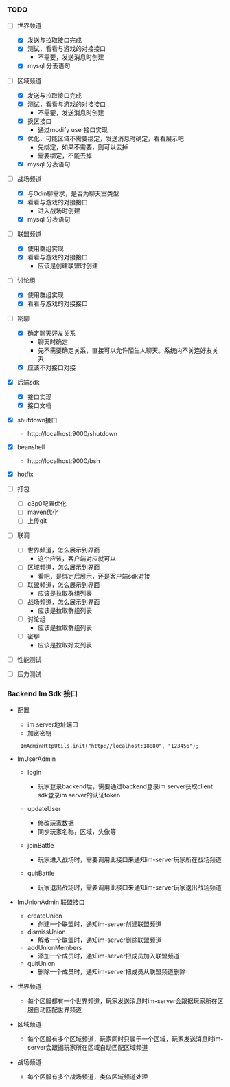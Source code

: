 ### TODO
 * [ ] 世界频道
   + [x] 发送与拉取接口完成 
   + [x] 测试，看看与游戏的对接接口
     - 不需要，发送消息时创建
   + [x] mysql 分表语句
   
 * [ ] 区域频道 
   + [x] 发送与拉取接口完成
   + [x] 测试，看看与游戏的对接接口
     - 不需要，发送消息时创建
   + [x] 换区接口
     - 通过modify user接口实现
   + [x] 优化，可能区域不需要绑定，发送消息时确定，看看展示吧
     - 先绑定，如果不需要，则可以去掉
     - 需要绑定，不能去掉
   + [x] mysql 分表语句
   
 * [ ] 战场频道 
   + [x] 与Odin聊需求，是否为聊天室类型
   + [x] 看看与游戏的对接接口
     - 进入战场时创建
   + [x] mysql 分表语句
   
 * [ ] 联盟频道
   + [x] 使用群组实现
   + [x] 看看与游戏的对接接口
     - 应该是创建联盟时创建
    
 * [ ] 讨论组
   + [x] 使用群组实现
   + [x] 看看与游戏的对接接口
   
 * [ ] 密聊
   + [x] 确定聊天好友关系
     - 聊天时确定
     - 先不需要确定关系，直接可以允许陌生人聊天。系统内不关连好友关系
   + [x] 应该不对接口对接
   
 * [x] 后端sdk
   + [x] 接口实现
   + [x] 接口文档
   
 * [x] shutdown接口
   + http://localhost:9000/shutdown
 * [x] beanshell
   + http://localhost:9000/bsh
 * [x] hotfix
 
 * [ ] 打包
   + [ ] c3p0配置优化
   + [ ] maven优化
   + [ ] 上传git
   
 * [ ] 联调
   + [ ] 世界频道，怎么展示到界面
     - 这个应该，客户端对应就可以
   + [ ] 区域频道，怎么展示到界面
     - 看吧，是绑定后展示，还是客户端sdk对接
   + [ ] 联盟频道，怎么展示到界面
     - 应该是拉取群组列表
   + [ ] 战场频道，怎么展示到界面
     - 应该是拉取群组列表
   + [ ] 讨论组
     - 应该是拉取群组列表
   + [ ] 密聊
     - 应该是拉取好友列表
   
 * [ ] 性能测试
 * [ ] 压力测试
 
### Backend Im Sdk 接口
 * 配置
   + im server地址端口
   + 加密密钥
   ``` 
    ImAdminHttpUtils.init("http://localhost:18080", "123456");
   ```
 * ImUserAdmin
   + login
      - 玩家登录backend后，需要通过backend登录im server获取client sdk登录im server的认证token
   + updateUser
      - 修改玩家数据
      - 同步玩家名称，区域，头像等
      
   + joinBattle
      - 玩家进入战场时，需要调用此接口来通知im-server玩家所在战场频道
   + quitBattle
      - 玩家退出战场时，需要调用此接口来通知im-server玩家退出战场频道
      
 * ImUnionAdmin 联盟接口
   + createUnion
      - 创建一个联盟时，通知im-server创建联盟频道
   + dismissUnion
      - 解散一个联盟时，通知im-server删除联盟频道
   + addUnionMembers
      - 添加一个成员时，通知im-server把成员加入联盟频道 
   + quitUnion
      - 删除一个成员时，通知im-server把成员从联盟频道删除
      
 * 世界频道
   + 每个区服都有一个世界频道，玩家发送消息时im-server会跟据玩家所在区服自动匹配世界频道
   
 * 区域频道
   + 每个区服有多个区域频道，玩家同时只属于一个区域，玩家发送消息时im-server会跟据玩家所在区域自动匹配区域频道
   
 * 战场频道
   + 每个区服有多个战场频道，类似区域频道处理
   
      
      
  